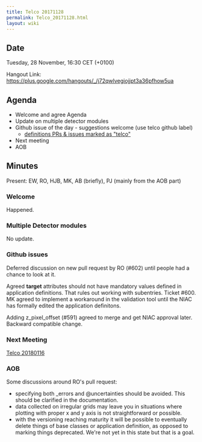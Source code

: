 ```yaml
---
title: Telco 20171128
permalink: Telco_20171128.html
layout: wiki
---
```


Date
----

Tuesday, 28 November, 16:30 CET (+0100)

<!-- end of autogeneration -->

Hangout Link:
<https://plus.google.com/hangouts/_/j72qwlvegiojjpt3a36pfhow5ua>


Agenda
------

-   Welcome and agree Agenda
-   Update on multiple detector modules
-   Github issue of the day - suggestions welcome (use telco github label)
    - [definitions PRs & issues marked as "telco"](https://github.com/nexusformat/definitions/labels/telco)
-   Next meeting
-   AOB

Minutes
-------

Present: EW, RO, HJB, MK, AB (briefly), PJ (mainly from the AOB part)

### Welcome
Happened.

### Multiple Detector modules
No update.

### Github issues
Deferred discussion on new pull request by RO (#602) until people had a chance to look at it.

Agreed __target__ attributes should not have mandatory values defined in application definitions. That rules out working with subentries. Ticket #600. MK agreed to implement a workaround in the validation tool until the NIAC has formally edited the application definitons.

Adding z_pixel_offset (#591) agreed to merge and get NIAC approval later. Backward compatible change.

### Next Meeting
[Telco 20180116](Telco_20180116.html)

### AOB
Some discussions around RO's pull request:
* specifying both _errors and @uncertainties should be avoided. This should be clarified in the documentation.
* data collected on irregular grids may leave you in situations where plotting with proper x and y axis is not straightforward or possible.
* with the versioning reaching maturity it will be possible to eventually delete things of base classes or application definition, as opposed to marking things deprecated. We're not yet in this state but that is a goal.
